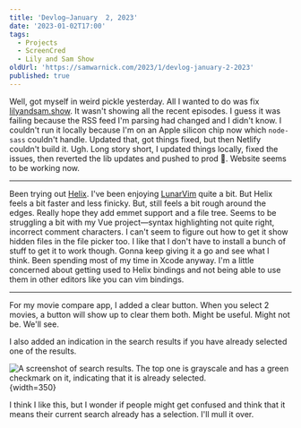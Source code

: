 ```yaml
---
title: 'Devlog—January  2, 2023'
date: '2023-01-02T17:00'
tags:
  - Projects
  - ScreenCred
  - Lily and Sam Show
oldUrl: 'https://samwarnick.com/2023/1/devlog-january-2-2023'
published: true
---
```


Well, got myself in weird pickle yesterday. All I wanted to do was fix [lilyandsam.show](https://lilyandsam.show). It wasn't showing all the recent episodes. I guess it was failing because the RSS feed I'm parsing had changed and I didn't know. I couldn't run it locally because I'm on an Apple silicon chip now which `node-sass` couldn't handle. Updated that, got things fixed, but then Netlify couldn't build it. Ugh. Long story short, I updated things locally, fixed the issues, then reverted the lib updates and pushed to prod 🤫. Website seems to be working now.

---

Been trying out [Helix](https://helix-editor.com/). I've been enjoying [LunarVim](https://www.lunarvim.org/) quite a bit. But Helix feels a bit faster and less finicky. But, still feels a bit rough around the edges. Really hope they add emmet support and a file tree. Seems to be struggling a bit with my Vue project—syntax highlighting not quite right, incorrect comment characters. I can't seem to figure out how to get it show hidden files in the file picker too. I like that I don't have to install a bunch of stuff to get it to work though. Gonna keep giving it a go and see what I think. Been spending most of my time in Xcode anyway. I'm a little concerned about getting used to Helix bindings and not being able to use them in other editors like you can vim bindings.

---

For my movie compare app, I added a clear button. When you select 2 movies, a button will show up to clear them both. Might be useful. Might not be. We'll see.

I also added an indication in the search results if you have already selected one of the results.

![A screenshot of search results. The top one is grayscale and has a green checkmark on it, indicating that it is already selected.](https://samwarnick.com/media/2023-01-02-already-selected.png "So fancy! But probably need to give it some more contrast."){width=350}

I think I like this, but I wonder if people might get confused and think that it means their current search already has a selection. I'll mull it over.
